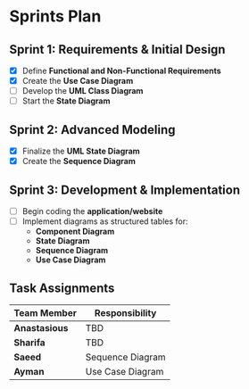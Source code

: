 # **Sprints Plan**

## **Sprint 1: Requirements & Initial Design**
- [X] Define **Functional and Non-Functional Requirements**
- [X] Create the **Use Case Diagram**
- [ ] Develop the **UML Class Diagram**
- [ ] Start the **State Diagram**

## **Sprint 2: Advanced Modeling**
- [X] Finalize the **UML State Diagram**
- [X] Create the **Sequence Diagram**

## **Sprint 3: Development & Implementation**
- [ ] Begin coding the **application/website**
- [ ] Implement diagrams as structured tables for:
  - **Component Diagram**
  - **State Diagram**
  - **Sequence Diagram**
  - **Use Case Diagram**

## **Task Assignments**
| Team Member   | Responsibility         |
|--------------|----------------------|
| **Anastasious** | TBD |
| **Sharifa**    | TBD |
| **Saeed**      | Sequence Diagram |
| **Ayman**      | Use Case Diagram |
